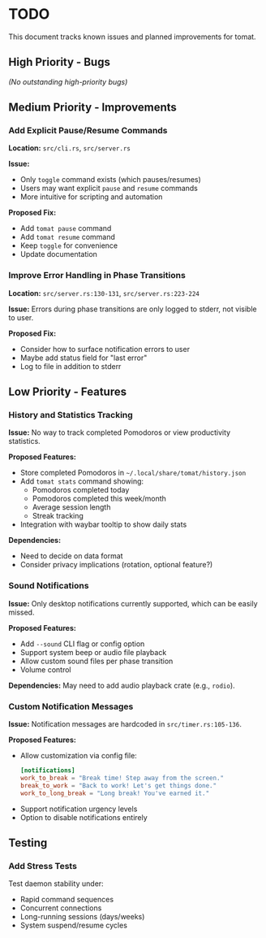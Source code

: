 # TODO

This document tracks known issues and planned improvements for tomat.

## High Priority - Bugs

*(No outstanding high-priority bugs)*

## Medium Priority - Improvements

### Add Explicit Pause/Resume Commands

**Location:** `src/cli.rs`, `src/server.rs`

**Issue:**

- Only `toggle` command exists (which pauses/resumes)
- Users may want explicit `pause` and `resume` commands
- More intuitive for scripting and automation

**Proposed Fix:**

- Add `tomat pause` command
- Add `tomat resume` command
- Keep `toggle` for convenience
- Update documentation

### Improve Error Handling in Phase Transitions

**Location:** `src/server.rs:130-131`, `src/server.rs:223-224`

**Issue:** Errors during phase transitions are only logged to stderr, not visible to user.

**Proposed Fix:**

- Consider how to surface notification errors to user
- Maybe add status field for "last error"
- Log to file in addition to stderr

## Low Priority - Features

### History and Statistics Tracking

**Issue:** No way to track completed Pomodoros or view productivity statistics.

**Proposed Features:**

- Store completed Pomodoros in `~/.local/share/tomat/history.json`
- Add `tomat stats` command showing:
  - Pomodoros completed today
  - Pomodoros completed this week/month
  - Average session length
  - Streak tracking
- Integration with waybar tooltip to show daily stats

**Dependencies:**

- Need to decide on data format
- Consider privacy implications (rotation, optional feature?)

### Sound Notifications

**Issue:** Only desktop notifications currently supported, which can be easily missed.

**Proposed Features:**

- Add `--sound` CLI flag or config option
- Support system beep or audio file playback
- Allow custom sound files per phase transition
- Volume control

**Dependencies:** May need to add audio playback crate (e.g., `rodio`).

### Custom Notification Messages

**Issue:** Notification messages are hardcoded in `src/timer.rs:105-136`.

**Proposed Features:**

- Allow customization via config file:
  ```toml
  [notifications]
  work_to_break = "Break time! Step away from the screen."
  break_to_work = "Back to work! Let's get things done."
  work_to_long_break = "Long break! You've earned it."
  ```
- Support notification urgency levels
- Option to disable notifications entirely

## Testing

### Add Stress Tests

Test daemon stability under:

- Rapid command sequences
- Concurrent connections
- Long-running sessions (days/weeks)
- System suspend/resume cycles
